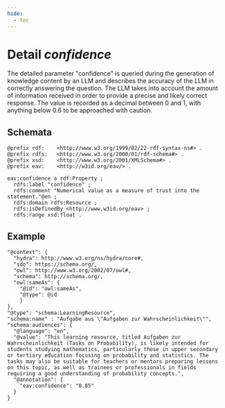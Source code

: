 ```yaml
---
hide:
  - toc
---
```


# Detail *confidence*

The detailed parameter "confidence" is queried during the generation of knowledge content by an LLM and describes the accuracy of the LLM in correctly answering the question. The LLM takes into account the amount of information received in order to provide a precise and likely correct response. The value is recorded as a decimal between 0 and 1, with anything below 0.6 to be approached with caution.

## Schemata

````turtle
@prefix rdf:    <http://www.w3.org/1999/02/22-rdf-syntax-ns#> .
@prefix rdfs:   <http://www.w3.org/2000/01/rdf-schema#> .
@prefix xsd:    <http://www.w3.org/2001/XMLSchema#> .
@prefix eav:    <http://w3id.org/eav/> . 

eav:confidence a rdf:Property ;
  rdfs:label "confidence" ;
  rdfs:comment "Numerical value as a measure of trust into the statement."@en ;
  rdfs:domain rdfs:Resource ;
  rdfs:isDefinedBy <http://www.w3id.org/eav> ;
  rdfs:range xsd:float .
````

## Example

```jsonld
"@context": {
  "hydra": http://www.w3.org/ns/hydra/core#,
  "sdo": https://schema.org/,
  "owl": http://www.w3.org/2002/07/owl#,
  "schema": http://schema.org/,
  "owl:sameAs": {
    "@id": "owl:sameAs",
    "@type": @id
    }
},
"@type": "schema:LearningResource",
"schema:name" : "Aufgabe aus \"Aufgaben zur Wahrscheinlichkeit\"",
"schema:audiences": {
  "@language": "en",
  "@value": "This learning resource, titled Aufgaben zur Wahrscheinlichkeit (Tasks on Probability), is likely intended for students studying mathematics, particularly those in upper secondary or tertiary education focusing on probability and statistics. The tasks may also be suitable for teachers or mentors preparing lessons on this topic, as well as trainees or professionals in fields requiring a good understanding of probability concepts.",
  "@annotation": {
    "eav:confidence": "0.85"
  }
}

```